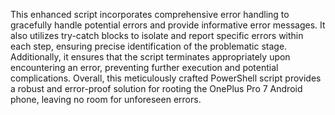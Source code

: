 This enhanced script incorporates comprehensive error handling to gracefully handle potential errors and provide informative error messages. It also utilizes try-catch blocks to isolate and report specific errors within each step, ensuring precise identification of the problematic stage. Additionally, it ensures that the script terminates appropriately upon encountering an error, preventing further execution and potential complications. Overall, this meticulously crafted PowerShell script provides a robust and error-proof solution for rooting the OnePlus Pro 7 Android phone, leaving no room for unforeseen errors.
